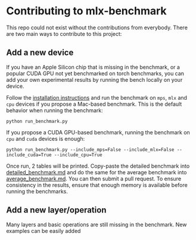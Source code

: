 # Contributing to mlx-benchmark

This repo could not exist without the contributions from everybody. There are two main ways to contribute to this project:

## Add a new device
If you have an Apple Silicon chip that is missing in the benchmark, or a popular CUDA GPU not yet benchmarked on torch benchmarks, you can add your own experimental results by running the bench locally on your device.

Follow the [installation instructions](README.md#installation) and run the benchmark on `mps`, `mlx` and `cpu` devices if you propose a Mac-based benchmark. This is the default behavior when running the benchmark:

```shell
python run_benchmark.py
```

If you propose a CUDA GPU-based benchmark, running the benchmark on `cpu` and `cuda` devices is enough:

```shell
python run_benchmark.py --include_mps=False --include_mlx=False --include_cuda=True --include_cpu=True
```

Once run, 2 tables will be printed. Copy-paste the detailed benchmark into [detailed_benchmark.md](benchmarks/detailed_benchmark.md) and do the same for the average benchmark into [average_benchmark.md](benchmarks/average_benchmark.md). You can then submit a pull request. To ensure consistency in the results, ensure that enough memory is available before running the benchmarks.

## Add a new layer/operation

Many layers and basic operations are still missing in the benchmark. New examples can be easily added 